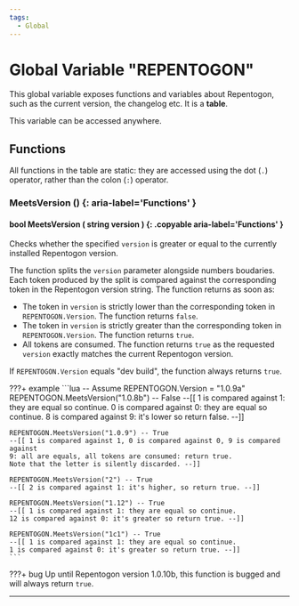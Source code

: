 ```yaml
---
tags:
  - Global
---
```

# Global Variable "REPENTOGON"

This global variable exposes functions and variables about Repentogon, such as
the current version, the changelog etc. It is a **table**.

This variable can be accessed anywhere.

## Functions

All functions in the table are static: they are accessed using the dot (`.`) 
operator, rather than the colon (`:`) operator.

### MeetsVersion () {: aria-label='Functions' }
#### bool MeetsVersion ( string version ) {: .copyable aria-label='Functions' }
Checks whether the specified `version` is greater or equal to the currently 
installed Repentogon version.

The function splits the `version` parameter alongside numbers boudaries. Each 
token produced by the split is compared against the corresponding token in 
the Repentogon version string. The function returns as soon as:
* The token in `version` is strictly lower than the corresponding token in 
`REPENTOGON.Version`. The function returns `false`.
* The token in `version` is strictly greater than the corresponding token in 
`REPENTOGON.Version`. The function returns `true`.
* All tokens are consumed. The function returns `true` as the requested `version`
exactly matches the current Repentogon version.

If `REPENTOGON.Version` equals "dev build", the function always returns `true`.

???+ example
    ```lua
    -- Assume REPENTOGON.Version = "1.0.9a"
    REPENTOGON.MeetsVersion("1.0.8b") -- False
    --[[ 1 is compared against 1: they are equal so continue.
    0 is compared against 0: they are equal so continue.
    8 is compared against 9: it's lower so return false. --]]

    REPENTOGON.MeetsVersion("1.0.9") -- True
    --[[ 1 is compared against 1, 0 is compared against 0, 9 is compared against 
    9: all are equals, all tokens are consumed: return true.
    Note that the letter is silently discarded. --]]

    REPENTOGON.MeetsVersion("2") -- True
    --[[ 2 is compared against 1: it's higher, so return true. --]]

    REPENTOGON.MeetsVersion("1.12") -- True
    --[[ 1 is compared against 1: they are equal so continue.
    12 is compared against 0: it's greater so return true. --]]

    REPENTOGON.MeetsVersion("1c1") -- True
    --[[ 1 is compared against 1: they are equal so continue.
    1 is compared against 0: it's greater so return true. --]]
    ```

???+ bug
    Up until Repentogon version 1.0.10b, this function is bugged and will always
    return `true`.

___
